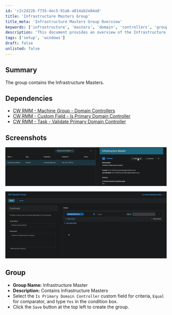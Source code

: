 ```yaml
---
id: 'c2c2d22b-f735-4ec5-91a6-a014ab2e84a8'
title: 'Infrastructure Masters Group'
title_meta: 'Infrastructure Masters Group Overview'
keywords: ['infrastructure', 'masters', 'domain', 'controllers', 'group']
description: 'This document provides an overview of the Infrastructure Masters group, detailing its dependencies, setup instructions, and includes relevant screenshots for reference.'
tags: ['setup', 'windows']
draft: false
unlisted: false
---
```


## Summary

The group contains the Infrastructure Masters.

## Dependencies

- [CW RMM - Machine Group - Domain Controllers](<./Domain Controllers.md>)
- [CW RMM - Custom Field - Is Primary Domain Controller](<../custom-fields/Is Primary Domain Controller.md>)
- [CW RMM - Task - Validate Primary Domain Controller](<../tasks/Validate Primary Domain Controller.md>)

## Screenshots

![Screenshot 1](../../../static/img/Infrastructure-Master/image_1.png)

![Screenshot 2](../../../static/img/Infrastructure-Master/image_2.png)

## Group

- **Group Name:** Infrastructure Master
- **Description:** Contains Infrastructure Masters
- Select the `Is Primary Domain Controller` custom field for criteria, `Equal` for comparator, and type `Yes` in the condition box.
- Click the `Save` button at the top left to create the group.
